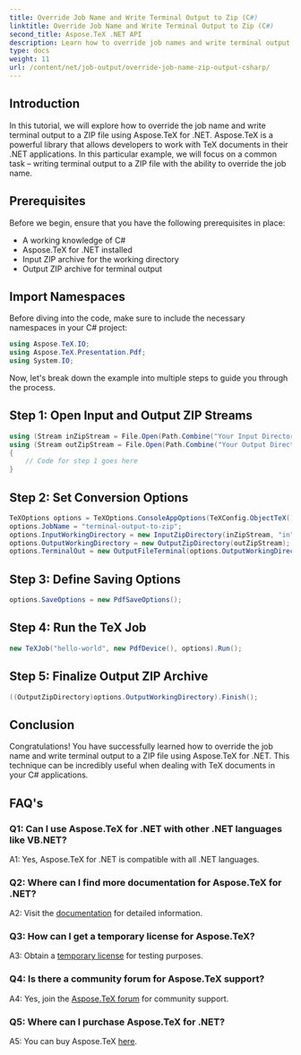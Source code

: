 ```yaml
---
title: Override Job Name and Write Terminal Output to Zip (C#)
linktitle: Override Job Name and Write Terminal Output to Zip (C#)
second_title: Aspose.TeX .NET API
description: Learn how to override job names and write terminal output to a ZIP file using Aspose.TeX for .NET. Step-by-step guide with C# examples.
type: docs
weight: 11
url: /content/net/job-output/override-job-name-zip-output-csharp/
---
```

## Introduction

In this tutorial, we will explore how to override the job name and write terminal output to a ZIP file using Aspose.TeX for .NET. Aspose.TeX is a powerful library that allows developers to work with TeX documents in their .NET applications. In this particular example, we will focus on a common task – writing terminal output to a ZIP file with the ability to override the job name.

## Prerequisites

Before we begin, ensure that you have the following prerequisites in place:

- A working knowledge of C#
- Aspose.TeX for .NET installed
- Input ZIP archive for the working directory
- Output ZIP archive for terminal output

## Import Namespaces

Before diving into the code, make sure to include the necessary namespaces in your C# project:

```csharp
using Aspose.TeX.IO;
using Aspose.TeX.Presentation.Pdf;
using System.IO;
```

Now, let's break down the example into multiple steps to guide you through the process.

## Step 1: Open Input and Output ZIP Streams

```csharp
using (Stream inZipStream = File.Open(Path.Combine("Your Input Directory", "zip-in.zip"), FileMode.Open))
using (Stream outZipStream = File.Open(Path.Combine("Your Output Directory", "terminal-out-to-zip.zip"), FileMode.Create))
{
    // Code for step 1 goes here
}
```

## Step 2: Set Conversion Options

```csharp
TeXOptions options = TeXOptions.ConsoleAppOptions(TeXConfig.ObjectTeX());
options.JobName = "terminal-output-to-zip";
options.InputWorkingDirectory = new InputZipDirectory(inZipStream, "in");
options.OutputWorkingDirectory = new OutputZipDirectory(outZipStream);
options.TerminalOut = new OutputFileTerminal(options.OutputWorkingDirectory);
```

## Step 3: Define Saving Options

```csharp
options.SaveOptions = new PdfSaveOptions();
```

## Step 4: Run the TeX Job

```csharp
new TeXJob("hello-world", new PdfDevice(), options).Run();
```

## Step 5: Finalize Output ZIP Archive

```csharp
((OutputZipDirectory)options.OutputWorkingDirectory).Finish();
```

## Conclusion

Congratulations! You have successfully learned how to override the job name and write terminal output to a ZIP file using Aspose.TeX for .NET. This technique can be incredibly useful when dealing with TeX documents in your C# applications.

## FAQ's

### Q1: Can I use Aspose.TeX for .NET with other .NET languages like VB.NET?

A1: Yes, Aspose.TeX for .NET is compatible with all .NET languages.

### Q2: Where can I find more documentation for Aspose.TeX for .NET?

A2: Visit the [documentation](https://reference.aspose.com/tex/net/) for detailed information.

### Q3: How can I get a temporary license for Aspose.TeX?

A3: Obtain a [temporary license](https://purchase.aspose.com/temporary-license/) for testing purposes.

### Q4: Is there a community forum for Aspose.TeX support?

A4: Yes, join the [Aspose.TeX forum](https://forum.aspose.com/c/tex/47) for community support.

### Q5: Where can I purchase Aspose.TeX for .NET?

A5: You can buy Aspose.TeX [here](https://purchase.aspose.com/buy).